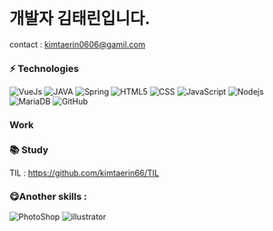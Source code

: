 # 개발자 김태린입니다.

contact : kimtaerin0606@gamil.com

### ⚡ Technologies

![VueJs](https://img.shields.io/badge/-VueJs-blueviolet?style=flat-square&logo=vue.js)
![JAVA](https://img.shields.io/badge/Java-007396?style=flat-square&logo=Java&logoColor=white)
![Spring](https://img.shields.io/badge/Spring-6DB33F?style=flat-square&logo=Spring&logoColor=white)
![HTML5](https://img.shields.io/badge/-HTML5-E34F26?style=flat-square&logo=html5&logoColor=white)
![CSS](https://img.shields.io/badge/-CSS-1572B6?style=flat-square&logo=css)
![JavaScript](https://img.shields.io/badge/-JavaScript-black?style=flat-square&logo=javascript)
![Nodejs](https://img.shields.io/badge/-Nodejs-black?style=flat-square&logo=Node.js)
![MariaDB](https://img.shields.io/badge/MariaDB-003545?style=flat-square&logo=MariaDB&logoColor=white)
![GitHub](https://img.shields.io/badge/-GitHub-E34F26?style=flat-square&logo=github)


###  Work



### 📚 Study
TIL : https://github.com/kimtaerin66/TIL

### 😋Another skills :
![PhotoShop](https://img.shields.io/badge/PhotoShop-blue?style=flat-square&logo=AdobePhotoshop) 
![illustrator](https://img.shields.io/badge/illustrator-orange?style=flat-square&logo=AdobeIllustrator)


